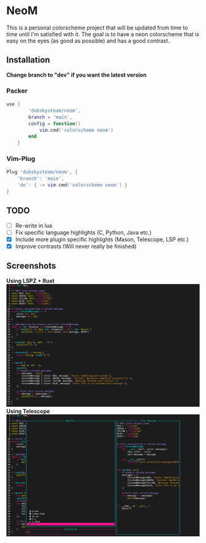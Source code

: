# NeoM

This is a personal colorscheme project that will be updated from time to time until I'm satisfied with it.
The goal is to have a neon colorscheme that is easy on the eyes (as good as possible) and has a good contrast.

## Installation
**Change branch to "dev" if you want the latest version**

### Packer


```lua
use {
        'dubskysteam/neom',
        branch = 'main',
        config = function()
            vim.cmd('colorscheme neom')
        end
    }
```

### Vim-Plug

```lua
Plug 'dubskysteam/neom', {
    'branch': 'main',
    'do': { -> vim.cmd('colorscheme neom') }
}
```

## TODO

- [ ] Re-write in lua
- [ ] Fix specific language highlights (C, Python, Java etc.)
- [X] Include more plugin specific highlights (Mason, Telescope, LSP etc.)
- [X] Improve contrasts (Will never really be finished)

## Screenshots

**Using LSPZ + Rust**
![Screenshot](images/rust.png)
**Using Telescope**
![Screenshot](images/telescope.png)
